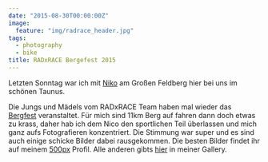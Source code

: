 ```yaml
---
date: "2015-08-30T00:00:00Z"
image:
  feature: "img/radrace_header.jpg"
tags:
  - photography
  - bike
title: RADxRACE Bergefest 2015
---
```


Letzten Sonntag war ich mit [Niko](http://blog.nerdno.de/) am Großen Feldberg hier bei
uns im schönen Taunus.

Die Jungs und Mädels vom RADxRACE Team haben mal wieder
das [Bergfest](http://www.rad-race.com/frankfurt-30-08-2015/) veranstaltet.
Für mich sind 11km Berg auf fahren dann doch etwas zu krass, daher hab ich dem
Nico den sportlichen Teil überlassen und mich ganz aufs Fotografieren
konzentriert. Die Stimmung war super und es sind auch einige schicke Bilder
dabei rausgekommen.
Die besten Bilder findet ihr auf meinem [500px](https://500px.com/breidenstein) Profil.
Alle anderen gibts
[hier](http://gallery.felixbreidenstein.de/index.php?album=Bergfest_2015) in meiner Gallery.
